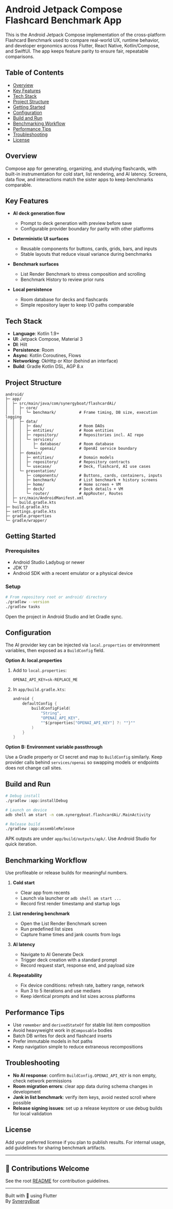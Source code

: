 # Android Jetpack Compose Flashcard Benchmark App

This is the Android Jetpack Compose implementation of the cross-platform Flashcard Benchmark used to compare real-world UX, runtime behavior, and developer ergonomics across Flutter, React Native, Kotlin/Compose, and SwiftUI. The app keeps feature parity to ensure fair, repeatable comparisons.

## Table of Contents

- [Overview](#overview)
- [Key Features](#key-features)
- [Tech Stack](#tech-stack)
- [Project Structure](#project-structure)
- [Getting Started](#getting-started)
- [Configuration](#configuration)
- [Build and Run](#build-and-run)
- [Benchmarking Workflow](#benchmarking-workflow)
- [Performance Tips](#performance-tips)
- [Troubleshooting](#troubleshooting)
- [License](#license)

## Overview

Compose app for generating, organizing, and studying flashcards, with built-in instrumentation for cold start, list rendering, and AI latency. Screens, data flow, and interactions match the sister apps to keep benchmarks comparable.

## Key Features

- **AI deck generation flow**
  - Prompt to deck generation with preview before save
  - Configurable provider boundary for parity with other platforms

- **Deterministic UI surfaces**
  - Reusable components for buttons, cards, grids, bars, and inputs
  - Stable layouts that reduce visual variance during benchmarks

- **Benchmark surfaces**
  - List Render Benchmark to stress composition and scrolling
  - Benchmark History to review prior runs

- **Local persistence**
  - Room database for decks and flashcards
  - Simple repository layer to keep I/O paths comparable

## Tech Stack

- **Language**: Kotlin 1.9+
- **UI**: Jetpack Compose, Material 3
- **DI**: Hilt
- **Persistence**: Room
- **Async**: Kotlin Coroutines, Flows
- **Networking**: OkHttp or Ktor (behind an interface)
- **Build**: Gradle Kotlin DSL, AGP 8.x

## Project Structure

```text
android/
├─ app/
│  ├─ src/main/java/com/synergyboat/flashcardAi/
│  │  ├─ core/
│  │  │  └─ benchmark/          # Frame timing, DB size, execution logging
│  │  ├─ data/
│  │  │  ├─ dao/                # Room DAOs
│  │  │  ├─ entities/           # Room entities
│  │  │  ├─ repository/         # Repositories incl. AI repo
│  │  │  └─ services/
│  │  │     ├─ database/        # Room database
│  │  │     └─ openai/          # OpenAI service boundary
│  │  ├─ domain/
│  │  │  ├─ entities/           # Domain models
│  │  │  ├─ repository/         # Repository contracts
│  │  │  └─ usecase/            # Deck, flashcard, AI use cases
│  │  └─ presentation/
│  │     ├─ components/         # Buttons, cards, containers, inputs
│  │     ├─ benchmark/          # List benchmark + history screens
│  │     ├─ home/               # Home screen + VM
│  │     ├─ deck/               # Deck details + VM
│  │     └─ router/             # AppRouter, Routes
│  ├─ src/main/AndroidManifest.xml
│  └─ build.gradle.kts
├─ build.gradle.kts
├─ settings.gradle.kts
├─ gradle.properties
└─ gradle/wrapper/
```

## Getting Started

### Prerequisites

- Android Studio Ladybug or newer
- JDK 17
- Android SDK with a recent emulator or a physical device

### Setup

```bash
# From repository root or android/ directory
./gradlew --version
./gradlew tasks
```

Open the project in Android Studio and let Gradle sync.

## Configuration

The AI provider key can be injected via `local.properties` or environment variables, then exposed as a `BuildConfig` field.

**Option A: local.properties**

1. Add to `local.properties`:
   ```
   OPENAI_API_KEY=sk-REPLACE_ME
   ```
2. In `app/build.gradle.kts`:
   ```kotlin
   android {
       defaultConfig {
           buildConfigField(
               "String",
               "OPENAI_API_KEY",
               ""${properties["OPENAI_API_KEY"] ?: ""}""
           )
       }
   }
   ```

**Option B: Environment variable passthrough**

Use a Gradle property or CI secret and map to `BuildConfig` similarly. Keep provider calls behind `services/openai` so swapping models or endpoints does not change call sites.

## Build and Run

```bash
# Debug install
./gradlew :app:installDebug

# Launch on device
adb shell am start -n com.synergyboat.flashcardAi/.MainActivity

# Release build
./gradlew :app:assembleRelease
```

APK outputs are under `app/build/outputs/apk/`. Use Android Studio for quick iteration.

## Benchmarking Workflow

Use profileable or release builds for meaningful numbers.

1. **Cold start**
   - Clear app from recents
   - Launch via launcher or `adb shell am start ...`
   - Record first render timestamp and startup logs

2. **List rendering benchmark**
   - Open the List Render Benchmark screen
   - Run predefined list sizes
   - Capture frame times and jank counts from logs

3. **AI latency**
   - Navigate to AI Generate Deck
   - Trigger deck creation with a standard prompt
   - Record request start, response end, and payload size

4. **Repeatability**
   - Fix device conditions: refresh rate, battery range, network
   - Run 3 to 5 iterations and use medians
   - Keep identical prompts and list sizes across platforms

## Performance Tips

- Use `remember` and `derivedStateOf` for stable list item composition
- Avoid heavyweight work in `@Composable` bodies
- Batch DB writes for deck and flashcard inserts
- Prefer immutable models in hot paths
- Keep navigation simple to reduce extraneous recompositions

## Troubleshooting

- **No AI response**: confirm `BuildConfig.OPENAI_API_KEY` is non empty, check network permissions
- **Room migration errors**: clear app data during schema changes in development
- **Jank in list benchmark**: verify item keys, avoid nested scroll where possible
- **Release signing issues**: set up a release keystore or use debug builds for local validation

## License

Add your preferred license if you plan to publish results. For internal usage, add guidelines for sharing benchmark artifacts.

---

## 🙌 Contributions Welcome

See the root [README](../README.md) for contribution guidelines.

---

Built with 💙 using Flutter  
By [SynergyBoat](https://synergyboat.com/?utm_source=github&utm_medium=repo&utm_campaign=flashcard-benchmark)
